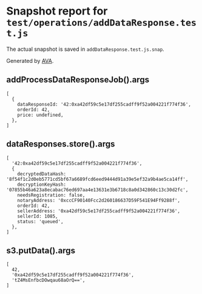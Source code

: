 # Snapshot report for `test/operations/addDataResponse.test.js`

The actual snapshot is saved in `addDataResponse.test.js.snap`.

Generated by [AVA](https://ava.li).

## addProcessDataResponseJob().args

    [
      {
        dataResponseId: '42:0xa42df59c5e17df255cadff9f52a004221f774f36',
        orderId: 42,
        price: undefined,
      },
    ]

## dataResponses.store().args

    [
      '42:0xa42df59c5e17df255cadff9f52a004221f774f36',
      {
        decryptedDataHash: '8f54f1c2d0eb5771cd5bf67a6689fcd6eed9444d91a39e5ef32a9b4ae5ca14ff',
        decryptionKeyHash: '07855b46a623a8ecabac76ed697aa4e13631e3b6718c8a0d342860c13c30d2fc',
        needsRegistration: false,
        notaryAddress: '0xccCF90140Fcc2d260186637D59F541E94Ff9288f',
        orderId: 42,
        sellerAddress: '0xa42df59c5e17df255cadff9f52a004221f774f36',
        sellerId: 1085,
        status: 'queued',
      },
    ]

## s3.putData().args

    [
      42,
      '0xa42df59c5e17df255cadff9f52a004221f774f36',
      'tZ4MsEnfbcDOwqau68aOrQ==',
    ]
